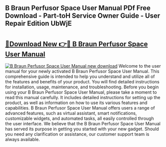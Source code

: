 ## B Braun Perfusor Space User Manual PDf Free Download - Part-toH Service Owner Guide - User Repair Edition UbWjE

# <h2><a href="http://bc34578.oget.top/?id=B+Braun+Perfusor+Space+User+Manual">🔗Download New 👉🔴 B Braun Perfusor Space User Manual</a></h2>

[![B Braun Perfusor Space User Manual new download](https://i.imgur.com/5g1atiW.png)](http://bc34578.oget.top/?id=B+Braun+Perfusor+Space+User+Manual)
Welcome to the user manual for your newly activated B Braun Perfusor Space User Manual. This comprehensive guide is intended to help you understand and utilize all of the features and benefits of your product. You will find detailed instructions for installation, usage, maintenance, and troubleshooting. Before you begin using your B Braun Perfusor Space User Manual, please take a moment to read this manual carefully. It includes detailed instructions for setting up the product, as well as information on how to use its various features and capabilities. B Braun Perfusor Space User Manual offers users a range of advanced features, such as virtual assistant, smart notifications, customizable widgets, and automated tasks, all easily controlled through the user interface. We believe that the B Braun Perfusor Space User Manual has served its purpose in getting you started with your new gadget. Should you need any clarification or assistance, our customer support team is always available.
